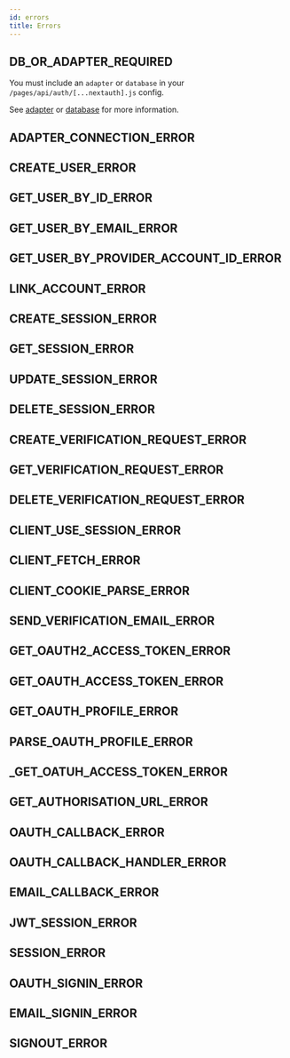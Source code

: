 ```yaml
---
id: errors
title: Errors
---
```


## DB_OR_ADAPTER_REQUIRED

You must include an `adapter` or `database` in your `/pages/api/auth/[...nextauth].js` config.

See [adapter](https://next-auth.js.org/options/advanced-options#adapter) or [database](https://next-auth.js.org/options/basic-options#database) for more information.

## ADAPTER_CONNECTION_ERROR

## CREATE_USER_ERROR

## GET_USER_BY_ID_ERROR

## GET_USER_BY_EMAIL_ERROR

## GET_USER_BY_PROVIDER_ACCOUNT_ID_ERROR

## LINK_ACCOUNT_ERROR

## CREATE_SESSION_ERROR

## GET_SESSION_ERROR

## UPDATE_SESSION_ERROR

## DELETE_SESSION_ERROR

## CREATE_VERIFICATION_REQUEST_ERROR

## GET_VERIFICATION_REQUEST_ERROR

## DELETE_VERIFICATION_REQUEST_ERROR

## CLIENT_USE_SESSION_ERROR

## CLIENT_FETCH_ERROR

## CLIENT_COOKIE_PARSE_ERROR

## SEND_VERIFICATION_EMAIL_ERROR

## GET_OAUTH2_ACCESS_TOKEN_ERROR

## GET_OAUTH_ACCESS_TOKEN_ERROR

## GET_OAUTH_PROFILE_ERROR

## PARSE_OAUTH_PROFILE_ERROR

## _GET_OATUH_ACCESS_TOKEN_ERROR

## GET_AUTHORISATION_URL_ERROR

## OAUTH_CALLBACK_ERROR

## OAUTH_CALLBACK_HANDLER_ERROR

## EMAIL_CALLBACK_ERROR

## JWT_SESSION_ERROR

## SESSION_ERROR

## OAUTH_SIGNIN_ERROR

## EMAIL_SIGNIN_ERROR

## SIGNOUT_ERROR